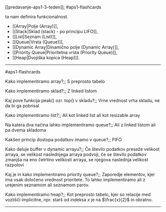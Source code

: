 [[predavanje-aps1-3-teden]]; #aps1-flashcards 

ta nam definira funkcionalnost.

- [[Array|Polje (Array)]],
- [[Stack|Sklad (stack) - po principu LIFO]],
- [[List|Seznam (List)]],
- [[Queue|Vrsta (Queue)]],
- [[Dynamic Array|Dinamično polje (Dynamic Array)]],
- [[Priority Queue|Prioritetna vrsta (Priority Queue)]],
- [[Heap|Dvojiška kopica (Heap)]].

---

#aps1-flashcards 

Kako implementiramo array?;; S preprosto tabelo
<!--SR:!2024-11-07,15,290-->
Kako implementiramo sklad?;; Z linked listom
<!--SR:!2024-11-03,11,270-->
Kaj pove funkcija peak() ozr. top() v skladu?;; Vrne vrednost vrha skladu, ne da bi ga pobrisal
<!--SR:!2024-11-07,15,290-->
Kako implementiramo list?;; Ali kot linked list ali kot resizable array
<!--SR:!2024-11-03,11,270-->
Na katera dva načina lahko implementiramo queue?;; Ali z linked listom ali pa dvema skladoma
<!--SR:!2024-11-03,11,270-->
Kakšen princip dostopa podatkov imamo v queue?;; FIFO
<!--SR:!2024-11-07,15,290-->
Kako deluje buffer v dynamic arrayu?;; Če število podatkov preseže velikost arraya, se velikost naslednjega arraya podvoji, če se število podatkov zmanjša na eno četrtino velikosti arraya, se njegova naslednja velikost razpolovi
<!--SR:!2024-11-07,15,290-->
Kaj je in kako implementiramo priority queue?;; Zaporedje elementov, kjer ima vsak določeno vrednost prioritete. To lahko implementiramo ali z urejenim seznamom ali seznamom parov.
<!--SR:!2024-10-29,6,250-->
Kako implementiramo heap?;; Kot preprosto tabelo, kjer so relacije med vozlišči implicitne, npr. starš od indeksa $x$ je na $\frac{x}{2}$ in obratno.
<!--SR:!2024-11-03,11,270-->

---
